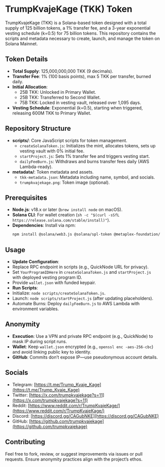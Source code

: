 # TrumpKvajeKage (TKK) Token

TrumpKvajeKage (TKK) is a Solana-based token designed with a total supply of 125 billion tokens, a 1% transfer fee, and a 3-year exponential vesting schedule (k=0.5) for 75 billion tokens. This repository contains the scripts and metadata necessary to create, launch, and manage the token on Solana Mainnet.

## Token Details
- **Total Supply**: 125,000,000,000 TKK (9 decimals).
- **Transfer Fee**: 1% (100 basis points), max 5 TKK per transfer, burned daily.
- **Initial Allocation**:
  - 25B TKK: Unlocked in Primary Wallet.
  - 25B TKK: Transferred to Second Wallet.
  - 75B TKK: Locked in vesting vault, released over 1,095 days.
- **Vesting Schedule**: Exponential (k=0.5), starting when triggered, releasing 600M TKK to Primary Wallet.

## Repository Structure
- **scripts/**: Core JavaScript scripts for token management.
  - `createSolanaToken.js`: Initializes the mint, allocates tokens, sets up vesting vault with 0% initial fee.
  - `startProject.js`: Sets 1% transfer fee and triggers vesting start.
  - `dailyFeeBurn.js`: Withdraws and burns transfer fees daily (AWS Lambda-ready).
- **metadata/**: Token metadata and assets.
  - `tkk-metadata.json`: Metadata including name, symbol, and socials.
  - `trumpkvajekage.png`: Token image (optional).

## Prerequisites
- **Node.js**: v18.x or later (`brew install node` on macOS).
- **Solana CLI**: For wallet creation (`sh -c "$(curl -sSfL https://release.solana.com/stable/install)"`).
- **Dependencies**: Install via npm:
  ```bash
  npm install @solana/web3.js @solana/spl-token @metaplex-foundation/umi-bundle-defaults @metaplex-foundation/mpl-token-metadata

## Usage
- **Update Configuration**:
- Replace RPC endpoint in scripts (e.g., QuickNode URL for privacy).
- Set `YourProgramIDHere` in `createSolanaToken.js` and `startProject.js` with deployed vesting program ID.
- Provide `wallet.json` with funded keypair.
- **Run Scripts**:
- Initialize: `node scripts/createSolanaToken.js`.
- Launch: `node scripts/startProject.js` (after updating placeholders).
- Automate Burns: Deploy `dailyFeeBurn.js` to AWS Lambda with environment variables.

## Anonymity
- **Execution**: Use a VPN and private RPC endpoint (e.g., QuickNode) to mask IP during script runs.
- **Wallet**: Keep `wallet.json` encrypted (e.g., `openssl enc -aes-256-cbc`) and avoid linking public key to identity.
- **GitHub**: Commits don’t expose IP—use pseudonymous account details.

## Socials
- Telegram: [https://t.me/Trump_Kvaje_Kage](https://t.me/Trump_Kvaje_Kage)
- Twitter: [https://x.com/trumpkvajekage?s=11](https://x.com/trumpkvajekage?s=11)
- Reddit: [https://www.reddit.com/r/TrumpKvajeKage/](https://www.reddit.com/r/TrumpKvajeKage/)
- Discord: [https://discord.gg/CAGubNKE](https://discord.gg/CAGubNKE)
- GitHub: [https://github.com/trumpkvajekage](https://github.com/trumpkvajekage)

## Contributing
Feel free to fork, review, or suggest improvements via issues or pull requests. Ensure anonymity practices align with the project’s ethos.
